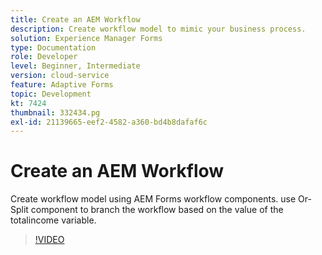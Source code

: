 ```yaml
---
title: Create an AEM Workflow
description: Create workflow model to mimic your business process.
solution: Experience Manager Forms
type: Documentation
role: Developer
level: Beginner, Intermediate
version: cloud-service
feature: Adaptive Forms
topic: Development
kt: 7424
thumbnail: 332434.pg
exl-id: 21139665-eef2-4582-a360-bd4b8dafaf6c
---
```

# Create an AEM Workflow

Create workflow model using AEM Forms workflow components. use Or-Split component to branch the workflow based on the value of the totalincome variable.

>[!VIDEO](https://video.tv.adobe.com/v/332434?quality=12&learn=on)
